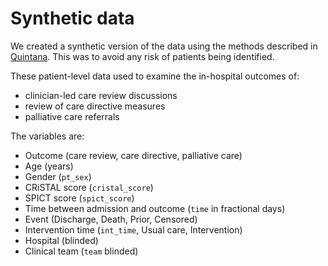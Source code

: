 # Synthetic data

We created a synthetic version of the data using the methods described in [Quintana](https://elifesciences.org/articles/53275). This was to avoid any risk of patients being identified.

These patient-level data used to examine the in-hospital outcomes of:

* clinician-led care review discussions
* review of care directive measures
* palliative care referrals

The variables are:

* Outcome (care review, care directive, palliative care)
* Age (years)
* Gender (`pt_sex`)
* CRiSTAL score (`cristal_score`)
* SPICT score (`spict_score`)
* Time between admission and outcome (`time` in fractional days)
* Event (Discharge, Death, Prior, Censored)
* Intervention time (`int_time`, Usual care, Intervention)
* Hospital (blinded)
* Clinical team (`team` blinded)
